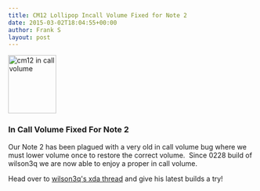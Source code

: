 ```yaml
---
title: CM12 Lollipop Incall Volume Fixed for Note 2
date: 2015-03-02T18:04:55+00:00
author: Frank S
layout: post
---
```

<a href="http://frankshin.com/wp-content/uploads/2015/03/phone2-e1425348135978.png"><img class="  wp-image-459 aligncenter" src="http://frankshin.com/wp-content/uploads/2015/03/phone2-247x300.png" alt="cm12 in call volume" width="98" height="119" /></a>
<h3>In Call Volume Fixed For Note 2</h3>
Our Note 2 has been plagued with a very old in call volume bug where we must lower volume once to restore the correct volume.  Since 0228 build of wilson3q we are now able to enjoy a proper in call volume.

Head over to <a href="http://forum.xda-developers.com/galaxy-note-2/development-n7105/rom-unofficial-build-linaro-t2997775">wilson3q's xda thread</a> and give his latest builds a try!
